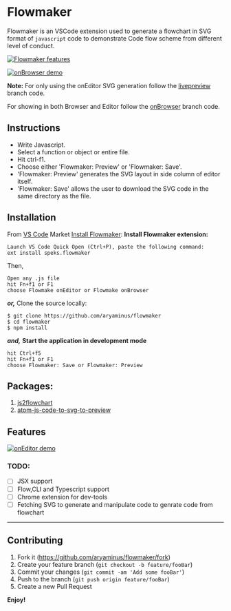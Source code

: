 # Flowmaker

Flowmaker is an VSCode extension used to generate a flowchart in SVG format of `javascript` code to demonstrate Code flow scheme from different level of conduct.

[![Flowmaker features](https://i.imgur.com/FIacJUP.gif)](https://youtu.be/ySW2ejs6f84)

[![onBrowser demo](https://i.imgur.com/k77hQLy.png)](https://youtu.be/ySW2ejs6f84)

**Note:**
For only using the onEditor SVG generation follow the <a href="https://github.com/aryaminus/flowmaker/tree/livepreview" target="_blank">livepreview</a> branch code.

For showing in both Browser and Editor follow the <a href="https://github.com/aryaminus/flowmaker/tree/onBrowser" target="_blank">onBrowser</a> branch code.

## Instructions
- Write Javascript.
- Select a function or object or entire file.
- Hit ctrl-f1.
- Choose either 'Flowmaker: Preview' or 'Flowmaker: Save'.
- 'Flowmaker: Preview' generates the SVG layout in side column of editor itself.
- 'Flowmaker: Save' allows the user to download the SVG code in the same directory as the file.

## Installation

From [VS Code](https://code.visualstudio.com) Market [Install Flowmaker](https://goo.gl/yRmQNk):
**Install Flowmaker extension:**
```
Launch VS Code Quick Open (Ctrl+P), paste the following command:
ext install speks.flowmaker
```
Then,
```
Open any .js file
hit Fn+f1 or F1
choose Flowmake onEditor or Flowmake onBrowser
```
***or,***
Clone the source locally:
```
$ git clone https://github.com/aryaminus/flowmaker
$ cd flowmaker
$ npm install
```
***and,***
**Start the application in development mode**
```
hit Ctrl+f5
hit Fn+f1 or F1
choose Flowmaker: Save or Flowmaker: Preview
```

## Packages:
1. <a href="https://github.com/Bogdan-Lyashenko/js-code-to-svg-flowchart" target="_blank">js2flowchart</a>
2. <a href="https://github.com/GramParallelo/atom-js-code-to-svg-to-preview" target="_blank">atom-js-code-to-svg-to-preview</a>

## Features

[![onEditor demo](https://i.imgur.com/F3LC8LA.png)](https://youtu.be/ySW2ejs6f84)

### TODO:
- [ ] JSX support
- [ ] Flow,CLI and Typescript support
- [ ] Chrome extension for dev-tools
- [ ] Fetching SVG to generate and manipulate code to genrate code from flowchart

-----------------------------------------------------------------------------------------------------------

## Contributing

1. Fork it (<https://github.com/aryaminus/flowmaker/fork>)
2. Create your feature branch (`git checkout -b feature/fooBar`)
3. Commit your changes (`git commit -am 'Add some fooBar'`)
4. Push to the branch (`git push origin feature/fooBar`)
5. Create a new Pull Request

**Enjoy!**
